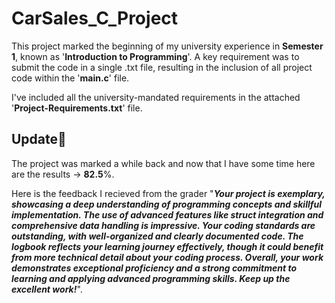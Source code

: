 # CarSales_C_Project

This project marked the beginning of my university experience in **Semester 1**, known as '**Introduction to Programming**'. A key requirement was to submit the code in a single .txt file, resulting in the inclusion of all project code within the '**main.c**' file.

I've included all the university-mandated requirements in the attached '**Project-Requirements.txt**' file.

## Update🎉

The project was marked a while back and now that I have some time here are the results -> **82.5**%.

Here is the feedback I recieved from the grader "***Your project is exemplary, showcasing a deep understanding of programming concepts and skillful implementation. The use of advanced features like struct integration and comprehensive data handling is impressive. Your coding standards are outstanding, with well-organized and clearly documented code. The logbook reflects your learning journey effectively, though it could benefit from more technical detail about your coding process. Overall, your work demonstrates exceptional proficiency and a strong commitment to learning and applying advanced programming skills. Keep up the excellent work!***".
